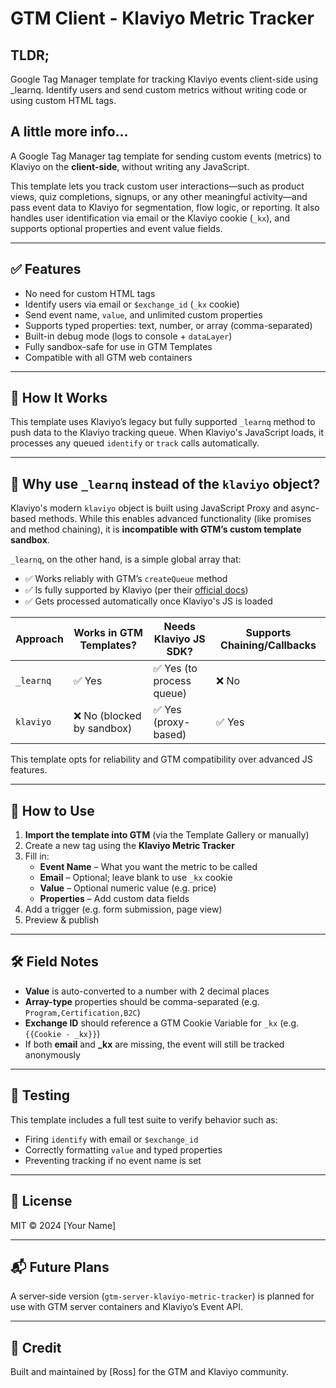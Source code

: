 # GTM Client - Klaviyo Metric Tracker

## TLDR;

Google Tag Manager template for tracking Klaviyo events client-side using _learnq. Identify users and send custom metrics without writing code or using custom HTML tags.

## A little more info...
A Google Tag Manager tag template for sending custom events (metrics) to Klaviyo on the **client-side**, without writing any JavaScript.

This template lets you track custom user interactions—such as product views, quiz completions, signups, or any other meaningful activity—and pass event data to Klaviyo for segmentation, flow logic, or reporting. It also handles user identification via email or the Klaviyo cookie (`_kx`), and supports optional properties and event value fields.

---

## ✅ Features

- No need for custom HTML tags
- Identify users via email or `$exchange_id` (`_kx` cookie)
- Send event name, `value`, and unlimited custom properties
- Supports typed properties: text, number, or array (comma-separated)
- Built-in debug mode (logs to console + `dataLayer`)
- Fully sandbox-safe for use in GTM Templates
- Compatible with all GTM web containers

---

## 🧱 How It Works

This template uses Klaviyo’s legacy but fully supported `_learnq` method to push data to the Klaviyo tracking queue. When Klaviyo's JavaScript loads, it processes any queued `identify` or `track` calls automatically.

---

## 🤔 Why use `_learnq` instead of the `klaviyo` object?

Klaviyo's modern `klaviyo` object is built using JavaScript Proxy and async-based methods. While this enables advanced functionality (like promises and method chaining), it is **incompatible with GTM’s custom template sandbox**.

`_learnq`, on the other hand, is a simple global array that:
- ✅ Works reliably with GTM’s `createQueue` method
- ✅ Is fully supported by Klaviyo (per their [official docs](https://developers.klaviyo.com/en/docs/introduction_to_the_klaviyo_object))
- ✅ Gets processed automatically once Klaviyo's JS is loaded

| Approach      | Works in GTM Templates? | Needs Klaviyo JS SDK? | Supports Chaining/Callbacks |
|---------------|--------------------------|------------------------|-----------------------------|
| `_learnq`     | ✅ Yes                   | ✅ Yes (to process queue) | ❌ No                       |
| `klaviyo`     | ❌ No (blocked by sandbox) | ✅ Yes (proxy-based)    | ✅ Yes                      |

This template opts for reliability and GTM compatibility over advanced JS features.

---

## 🚀 How to Use

1. **Import the template into GTM** (via the Template Gallery or manually)
2. Create a new tag using the **Klaviyo Metric Tracker**
3. Fill in:
   - **Event Name** – What you want the metric to be called
   - **Email** – Optional; leave blank to use `_kx` cookie
   - **Value** – Optional numeric value (e.g. price)
   - **Properties** – Add custom data fields
4. Add a trigger (e.g. form submission, page view)
5. Preview & publish

---

## 🛠 Field Notes

- **Value** is auto-converted to a number with 2 decimal places
- **Array-type** properties should be comma-separated (e.g. `Program,Certification,B2C`)
- **Exchange ID** should reference a GTM Cookie Variable for `_kx` (e.g. `{{Cookie - _kx}}`)
- If both **email** and **_kx** are missing, the event will still be tracked anonymously

---

## 🧪 Testing

This template includes a full test suite to verify behavior such as:
- Firing `identify` with email or `$exchange_id`
- Correctly formatting `value` and typed properties
- Preventing tracking if no event name is set

---

## 📄 License

MIT © 2024 [Your Name]

---

## 📬 Future Plans

A server-side version (`gtm-server-klaviyo-metric-tracker`) is planned for use with GTM server containers and Klaviyo’s Event API.

---

## 🙌 Credit

Built and maintained by [Ross] for the GTM and Klaviyo community.


